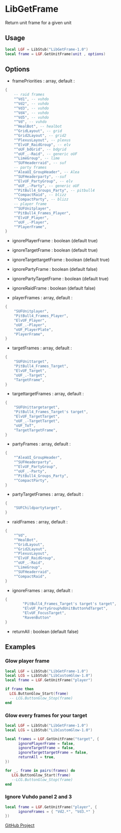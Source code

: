 # LibGetFrame

Return unit frame for a given unit

## Usage

```Lua
local LGF = LibStub("LibGetFrame-1.0")
local frame = LGF.GetUnitFrame(unit , options)
```

## Options

- framePriorities : array, default :

```Lua
{
    -- raid frames
    "^Vd1", -- vuhdo
    "^Vd2", -- vuhdo
    "^Vd3", -- vuhdo
    "^Vd4", -- vuhdo
    "^Vd5", -- vuhdo
    "^Vd", -- vuhdo
    "^HealBot", -- healbot
    "^GridLayout", -- grid
    "^Grid2Layout", -- grid2
    "^PlexusLayout", -- plexus
    "^ElvUF_RaidGroup", -- elv
    "^oUF_bdGrid", -- bdgrid
    "^oUF_.-Raid", -- generic oUF
    "^LimeGroup", -- lime
    "^SUFHeaderraid", -- suf
    -- party frames
    "^AleaUI_GroupHeader", -- Alea
    "^SUFHeaderparty", --suf
    "^ElvUF_PartyGroup", -- elv
    "^oUF_.-Party", -- generic oUF
    "^PitBull4_Groups_Party", -- pitbull4
    "^CompactRaid", -- blizz
    "^CompactParty", -- blizz
    -- player frame
    "^SUFUnitplayer",
    "^PitBull4_Frames_Player",
    "^ElvUF_Player",
    "^oUF_.-Player",
    "^PlayerFrame",
}
```

- ignorePlayerFrame : boolean (default true)
- ignoreTargetFrame : boolean (default true)
- ignoreTargettargetFrame : boolean (default true)
- ignorePartyFrame : boolean (default false)
- ignorePartyTargetFrame : boolean (default true)
- ignoreRaidFrame : boolean (default false)

- playerFrames : array, default :

```Lua
{
    "SUFUnitplayer",
    "PitBull4_Frames_Player",
    "ElvUF_Player",
    "oUF_.-Player",
    "oUF_PlayerPlate",
    "PlayerFrame",
}
```

- targetFrames : array, default :

```Lua
{
    "SUFUnittarget",
    "PitBull4_Frames_Target",
    "ElvUF_Target",
    "oUF_.-Target",
    "TargetFrame",
}
```

- targettargetFrames : array, default :

```Lua
{
    "SUFUnittargetarget",
    "PitBull4_Frames_Target's target",
    "ElvUF_TargetTarget",
    "oUF_.-TargetTarget",
    "oUF_ToT",
    "TargetTargetFrame",
}
```

- partyFrames : array, default :

```Lua
{
    "^AleaUI_GroupHeader",
    "^SUFHeaderparty",
    "^ElvUF_PartyGroup",
    "^oUF_.-Party",
    "^PitBull4_Groups_Party",
    "^CompactParty",
}
```

- partyTargetFrames : array, default :

```Lua
{
    "SUFChildpartytarget",
}
```

- raidFrames : array, default :

```Lua
{
    "^Vd",
    "^HealBot",
    "^GridLayout",
    "^Grid2Layout",
    "^PlexusLayout",
    "^ElvUF_RaidGroup",
    "^oUF_.-Raid",
    "^LimeGroup",
    "^SUFHeaderraid",
    "^CompactRaid",
}
```

- ignoreFrames : array, default :

```Lua
{
        "PitBull4_Frames_Target's target's target",
        "ElvUF_PartyGroup%dUnitButton%dTarget",
        "ElvUF_FocusTarget",
        "RavenButton"
}
```

- returnAll : boolean (default false)

## Examples

### Glow player frame

```Lua
local LGF = LibStub("LibGetFrame-1.0")
local LCG = LibStub("LibCustomGlow-1.0")
local frame = LGF.GetUnitFrame("player")

if frame then
  LCG.ButtonGlow_Start(frame)
  -- LCG.ButtonGlow_Stop(frame)
end
```

### Glow every frames for your target

```Lua
local LGF = LibStub("LibGetFrame-1.0")
local LCG = LibStub("LibCustomGlow-1.0")

local frames = LGF.GetUnitFrame("target", {
      ignorePlayerFrame = false,
      ignoreTargetFrame = false,
      ignoreTargettargetFrame = false,
      returnAll = true,
})

for _, frame in pairs(frames) do
   LCG.ButtonGlow_Start(frame)
   --LCG.ButtonGlow_Stop(frame)
end
```

### Ignore Vuhdo panel 2 and 3

```Lua
local frame = LGF.GetUnitFrame("player", {
      ignoreFrames = { "Vd2.*", "Vd3.*" }
})
```

[GitHub Project](https://github.com/mrbuds/LibGetFrame)
